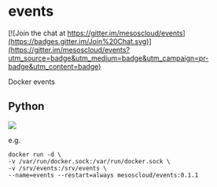 # events

[![Join the chat at https://gitter.im/mesoscloud/events](https://badges.gitter.im/Join%20Chat.svg)](https://gitter.im/mesoscloud/events?utm_source=badge&utm_medium=badge&utm_campaign=pr-badge&utm_content=badge)

Docker events

## Python

[![](https://badge.imagelayers.io/mesoscloud/events:0.1.1.svg)](https://imagelayers.io/?images=mesoscloud/events:0.1.1)

e.g.

```
docker run -d \
-v /var/run/docker.sock:/var/run/docker.sock \
-v /srv/events:/srv/events \
--name=events --restart=always mesoscloud/events:0.1.1
```
